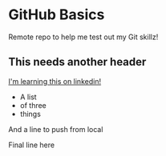 # GitHub Basics
Remote repo to help me test out my Git skillz!

## This needs another header

[I'm learning this on linkedin!](https://www.linkedin.com/learning/)

* A list
* of three
* things

And a line to push from local

Final line here
